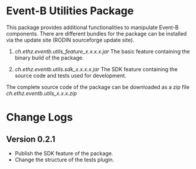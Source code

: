 Event-B Utilities Package
=========================
This package provides additional functionalities to manipulate Event-B components. There are different bundles for the package can be installed via the update site (RODIN sourceforge update site).

1. *ch.ethz.eventb.utils\_feature\_x.x.x.x.jar* The basic feature containing the binary build of the package.

2. *ch.ethz.eventb.utils.sdk\_x.x.x.x.jar* The SDK feature containing the source code and tests used for development.

The complete source code of the package can be downloaded as a zip file *ch.ethz.eventb.utils\_x.x.x.zip*

Change Logs
===========

Version 0.2.1
-------------
- Publish the SDK feature of the package.
- Change the structure of the tests plugin.